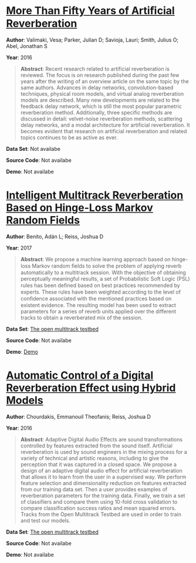 #  [More Than Fifty Years of Artiﬁcial Reverberation](http://www.aes.org/e-lib/browse.cfm?elib=18061)
**Author**: Valimaki, Vesa; Parker, Julian D; Savioja, Lauri; Smith, Julius O; Abel, Jonathan S

**Year**: 2016
>**Abstract**: Recent research related to artificial reverberation is reviewed. The focus is on research published during the past few years after the writing of an overview article on the same topic by the same authors. Advances in delay networks, convolution-based techniques, physical room models, and virtual analog reverberation models are described. Many new developments are related to the feedback delay network, which is still the most popular parametric reverberation method. Additionally, three specific methods are discussed in detail: velvet-noise reverberation methods, scattering delay networks, and a modal architecture for artificial reverberation. It becomes evident that research on artificial reverberation and related topics continues to be as active as ever.

**Data Set**: Not availabe

**Source Code**: Not availabe

**Demo**: Not availabe

#  [Intelligent Multitrack Reverberation Based on Hinge-Loss Markov Random Fields](http://www.aes.org/e-lib/browse.cfm?elib=18766)
**Author**: Benito, Adán L; Reiss, Joshua D

**Year**: 2017
>**Abstract**: We propose a machine learning approach based on hinge-loss Markov random ﬁelds to solve the problem of applying reverb automatically to a multitrack session. With the objective of obtaining perceptually meaningful results, a set of Probabilistic Soft Logic (PSL) rules has been deﬁned based on best practices recommended by experts. These rules have been weighted according to the level of conﬁdence associated with the mentioned practices based on existent evidence. The resulting model has been used to extract parameters for a series of reverb units applied over the different tracks to obtain a reverberated mix of the session.

**Data Set**: [The open multitrack testbed](http://multitrack.eecs.qmul.ac.uk/)

**Source Code**: Not availabe

**Demo**: [Demo](https://code.soundsoftware.ac.uk/projects/multitrackreverb)

#  [Automatic Control of a Digital Reverberation Effect using Hybrid Models](http://www.aes.org/e-lib/browse.cfm?elib=18090)
**Author**: Chourdakis, Emmanouil Theofanis; Reiss, Joshua D

**Year**: 2016
>**Abstract**: Adaptive Digital Audio Effects are sound transformations controlled by features extracted from the sound itself. Artificial reverberation is used by sound engineers in the mixing process for a variety of technical and artistic reasons, including to give the perception that it was captured in a closed space. We propose a design of an adaptive digital audio effect for artificial reverberation that allows it to learn from the user in a supervised way. We perform feature selection and dimensionality reduction on features extracted from our training data set. Then a user provides examples of reverberation parameters for the training data. Finally, we train a set of classifiers and compare them using 10-fold cross validation to compare classification success ratios and mean squared errors. Tracks from the Open Multitrack Testbed are used in order to train and test our models.

**Data Set**: [The open multitrack testbed](http://multitrack.eecs.qmul.ac.uk/)

**Source Code**: Not availabe

**Demo**: Not availabe

